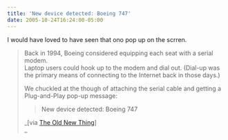 ```yaml
---
title: 'New device detected: Boeing 747'
date: 2005-10-24T16:24:00-05:00
---
```

I would have loved to have seen that ono pop up on the scrren.

> 
> 
> Back in 1994, Boeing considered equipping each seat with a serial modem.  
> Laptop users could hook up to the modem and dial out. (Dial-up was the primary means of connecting to the Internet back in those days.)
> 
> 
> 
> We chuckled at the though of attaching the serial cable and getting a Plug-and-Play pop-up message:
> 
> 
> 
> > New device detected: Boeing 747
> 
> _[via [The Old New Thing](http://blogs.msdn.com/oldnewthing/archive/2005/10/24/484129.aspx "New device detected: Boeing 747")]  
>_

